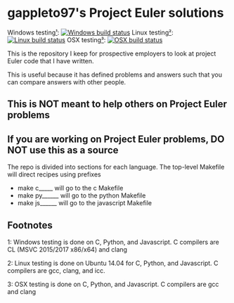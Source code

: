 # gappleto97's Project Euler solutions

Windows testing[¹](#footnotes): [![Windows build status](https://ci.appveyor.com/api/projects/status/lqi44hqr7jgqjwpy/branch/dev?svg=true)](https://ci.appveyor.com/project/gappleto97/euler) Linux testing[²](#footnotes): [![Linux build status](https://api.shippable.com/projects/5d7ab0a9686e0a0007cb5970/badge?branch=dev)](https://app.shippable.com/github/gappleto97/Euler/dashboard) OSX testing[³](#footnotes): [![OSX build status](https://travis-ci.org/gappleto97/Euler.svg?branch=dev)](https://travis-ci.org/gappleto97/Euler)

This is the repository I keep for prospective employers to look at project Euler code that I have written.

This is useful because it has defined problems and answers such that you can compare answers with other people.

## This is NOT meant to help others on Project Euler problems

## If you are working on Project Euler problems, DO NOT use this as a source

The repo is divided into sections for each language. The top-level Makefile will direct recipes using prefixes

- make c_____ will go to the c Makefile
- make py______ will go to the python Makefile
- make js______ will go to the javascript Makefile

## Footnotes

1: Windows testing is done on C, Python, and Javascript. C compilers are CL (MSVC 2015/2017 x86/x64) and clang

2: Linux testing is done on Ubuntu 14.04 for C, Python, and Javascript. C compilers are gcc, clang, and icc.

3: OSX testing is done on C, Python, and Javascript. C compilers are gcc and clang
